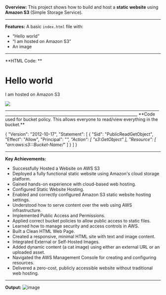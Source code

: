 **Overview:** This project shows how to build and host a  **static website** using **Amazon S3** (Simple Storage Service).
_________________________________________________________________________________________________________________________________________________
**Features:**
 A basic `index.html` file with:
- “Hello world”
- “I am hosted on Amazon S3”
- An image
_________________________________________________________________________________________________________________________________________________
**HTML Code: **
<!DOCTYPE html>
<html lang="en">
<head>
  <meta charset="UTF-8">
  <title>Hello from S3</title>
</head>
<body>
  <h1>Hello world</h1>
  <p>I am hosted on Amazon S3</p>
  <img src="Cat.jpg">
</body>
</html>
_________________________________________________________________________________________________________________________________________________
**Code used for bucket policy.  This allows everyone to read/view everything in the bucket.**

{
    "Version": "2012-10-17",
    "Statement": [
    	{
        	"Sid": "PublicReadGetObject",
        	"Effect": "Allow",
        	"Principal": "*",
        	"Action": [
            	"s3:GetObject"
        	],
        	"Resource": [
                "arn:aws:s3:::Bucket-Name/*"
        	]
    	}
    ]
}
_________________________________________________________________________________________________________________________________________________
**Key Achievements:**
- Successfully Hosted a Website on AWS S3
- Deployed a fully functional static website using Amazon's cloud storage platform.
- Gained hands-on experience with cloud-based web hosting.
- Configured Static Website Hosting.
- Enabled and correctly configured Amazon S3 static website hosting settings.
- Understood how to serve content over the web using AWS infrastructure.
- Implemented Public Access and Permissions.
- Applied correct bucket policies to allow public access to static files.
- Learned how to manage security and access controls in AWS.
- Built a Clean HTML Web Page.
- Created a responsive, minimal HTML site with text and image content.
- Integrated External or Self-Hosted Images.
- Added dynamic content (a cat image) using either an external URL or an uploaded asset.
- Navigated the AWS Management Console for creating and configuring resources.
- Delivered a zero-cost, publicly accessible website without traditional web hosting.
_________________________________________________________________________________________________________________________________________________
**Output:**
![image](https://github.com/user-attachments/assets/035bfdf8-f2ae-4cf9-ae15-11a7a7e0fc6d)


